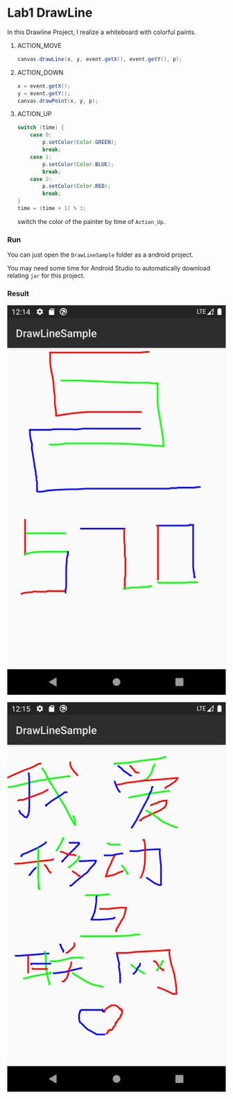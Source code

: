 

# Lab1 DrawLine

In this Drawline Project, I realize a whiteboard with colorful paints.

1. ACTION_MOVE

   ```java
   canvas.drawLine(x, y, event.getX(), event.getY(), p);
   ```

2. ACTION_DOWN

   ```java
   x = event.getX();
   y = event.getY();
   canvas.drawPoint(x, y, p);
   ```

3. ACTION_UP

   ```java
   switch (time) {
       case 0:
           p.setColor(Color.GREEN);
           break;
       case 1:
           p.setColor(Color.BLUE);
           break;
       case 2:
           p.setColor(Color.RED);
           break;
   }
   time = (time + 1) % 3;
   ```

   switch the color of the painter by time of `Action_Up`.


### Run

You can just open the `DrawLineSample` folder as a android project. 

You may need some time for Android Studio to automatically download relating `jar` for this project.

### Result

![Colorful](Colorful_520.png)

![love](love.png)